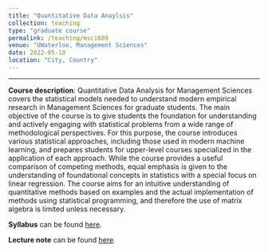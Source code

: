 ```yaml
---
title: "Quantitative Data Anaylsis"
collection: teaching
type: "graduate course"
permalink: /teaching/msci609
venue: "UWaterloo, Management Sciences"
date: 2022-05-10
location: "City, Country"
---
```


---

**Course description**: Quantitative Data Analysis for Management Sciences covers the statistical models needed to understand modern empirical research in Management Sciences for graduate students. The main objective of the course is to give students the foundation for understanding and actively engaging with statistical problems from a wide range of methodological perspectives. For this purpose, the course introduces various statistical approaches, including those used in modern machine learning, and prepares students for upper-level courses specialized in the application of each approach. While the course provides a useful comparison of competing methods, equal emphasis is given to the understanding of foundational concepts in statistics with a special focus on linear regression. The course aims for an intuitive understanding of quantitative methods based on examples and the actual implementation of methods using statistical programming, and therefore the use of matrix algebra is limited unless necessary.  

**Syllabus** can be found [here](http://yangjh2612.github.io/files/MSCI609_Syllabus_Spring2022.pdf).

**Lecture note** can be found [here](http://yangjh2612.github.io/files/qda_lecture_note.pdf).
